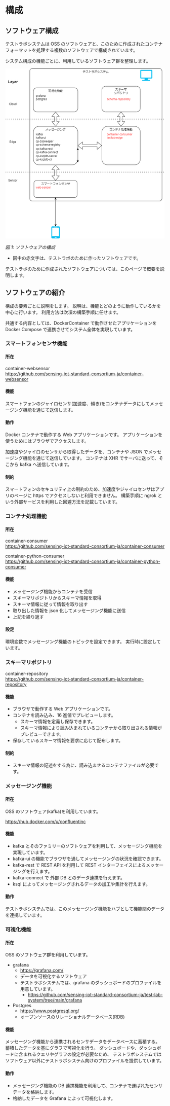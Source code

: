 # 構成

## ソフトウェア構成

テストラボシステムは OSS のソフトウェアと、このために作成されたコンテナフォーマットを処理する複数のソフトウェアで構成されています。

システム構成の機能ごとに、利用しているソフトウェア群を整理します。

![](./software.drawio.png)

_図 1: ソフトウェアの構成_

- 図中の赤文字は、テストラボのために作ったソフトウェアです。

テストラボのために作成されたソフトウェアについては、このページで概要を説明します。

## ソフトウェアの紹介

構成の要素ごとに説明をします。
説明は、機能とどのように動作しているかを中心に行います。
利用方法は次項の構築手順に任せます。

共通する内容としては、DockerContainer で動作させたアプリケーションを Docker Compose で連携させてシステム全体を実現しています。

### スマートフォンセンサ機能

#### 所在

container-websensor  
https://github.com/sensing-iot-standard-consortium-ja/container-websensor

#### 機能

スマートフォンのジャイロセンサ(加速度、傾き)をコンテナデータにしてメッセージング機能を通じて送信します。

#### 動作

Docker コンテナで動作する Web アプリケーションです。
アプリケーションを使うためにはブラウザでアクセスします。

加速度やジャイロのセンサから取得したデータを、コンテナや JSON でメッセージング機能を通じて送信しています。
コンテナは XHR でサーバに送って、そこから kafka へ送信しています。

#### 制約

スマートフォンのセキュリティ上の制約のため、加速度やジャイロセンサはアプリのページに https でアクセスしないと利用できません。
構築手順に ngrok という外部サービスを利用した回避方法を記載しています。

### コンテナ処理機能

#### 所在

container-consumer  
https://github.com/sensing-iot-standard-consortium-ja/container-consumer

container-python-consumer  
https://github.com/sensing-iot-standard-consortium-ja/container-python-consumer

#### 機能

- メッセージング機能からコンテナを受信
- スキーマリポジトリからスキーマ情報を取得
- スキーマ情報に従って情報を取り出す
- 取り出した情報を json 化してメッセージング機能に送信
- 上記を繰り返す

#### 設定

環境変数でメッセージング機能のトピックを設定できます。
実行時に設定しています。

### スキーマリポジトリ

container-repository  
https://github.com/sensing-iot-standard-consortium-ja/container-repository

#### 機能

- ブラウザで動作する Web アプリケーションです。
- コンテナを読み込み、16 進値でプレビューします。
  - スキーマ情報を定義し保存できます。
  - スキーマ情報により読み込まれているコンテナから取り出される情報がプレビューできます。
- 保存しているスキーマ情報を要求に応じて配布します。

#### 制約

- スキーマ情報の記述をする為に、読み込ませるコンテナファイルが必要です。

### メッセージング機能

#### 所在

OSS のソフトウェア(kafka)を利用しています。

https://hub.docker.com/u/confluentinc

#### 機能

- kafka とそのファミリーのソフトウェアを利用して、メッセージング機能を実現しています。
- kafka-ui の機能でブラウザを通してメッセージングの状況を確認できます。
- kafka-rest で REST API を利用して REST インターフェイスによるメッセージングを行えます。
- kafka-connect で 外部 DB とのデータ連携を行えます。
- ksql によってメッセージングされるデータの加工や集計を行えます。

#### 動作

テストラボシステムでは、このメッセージング機能をハブとして機能間のデータを連携しています。

### 可視化機能

#### 所在

OSS のソフトウェア群を利用しています。

- grafana
  - https://grafana.com/
  - データを可視化するソフトウェア
  - テストラボシステムでは、grafana のダッシュボードのプロファイルを用意しています。
    - https://github.com/sensing-iot-standard-consortium-ja/test-lab-system/tree/main/grafana
- Postgres
  - https://www.postgresql.org/
  - オープンソースのリレーショナルデータベース(RDB)

#### 機能

メッセージング機能から連携されるセンサデータをデータベースに蓄積する。
蓄積したデータを基にグラフで可視化を行う。
ダッシュボードや、ダッシュボードに含まれるクエリやグラフの設定が必要なため、
テストラボシステムではソフトウェア以外にテストラボシステム向けのプロファイルを提供しています。

#### 動作

- メッセージング機能の DB 連携機能を利用して、コンテナで運ばれたセンサデータを格納します。
- 格納したデータを Grafana によって可視化します。
